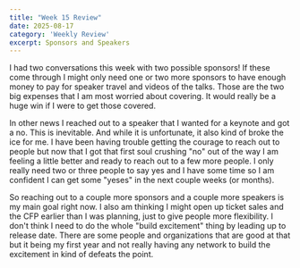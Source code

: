 ```yaml
---
title: "Week 15 Review"
date: 2025-08-17
category: 'Weekly Review'
excerpt: Sponsors and Speakers
---
```


I had two conversations this week with two possible sponsors! If these come through I might only need one or two more sponsors to have enough money to pay for speaker travel and videos of the talks. Those are the two big expenses that I am most worried about covering. It would really be a huge win if I were to get those covered.

In other news I reached out to a speaker that I wanted for a keynote and got a no. This is inevitable. And while it is unfortunate, it also kind of broke the ice for me. I have been having trouble getting the courage to reach out to people but now that I got that first soul crushing "no" out of the way I am feeling a little better and ready to reach out to a few more people. I only really need two or three people to say yes and I have some time so I am confident I can get some "yeses" in the next couple weeks (or months).

So reaching out to a couple more sponsors and a couple more speakers is my main goal right now. I also am thinking I might open up ticket sales and the CFP earlier than I was planning, just to give people more flexibility. I don't think I need to do the whole "build excitement" thing by leading up to release date. There are some people and organizations that are good at that but it being my first year and not really having any network to build the excitement in kind of defeats the point.
